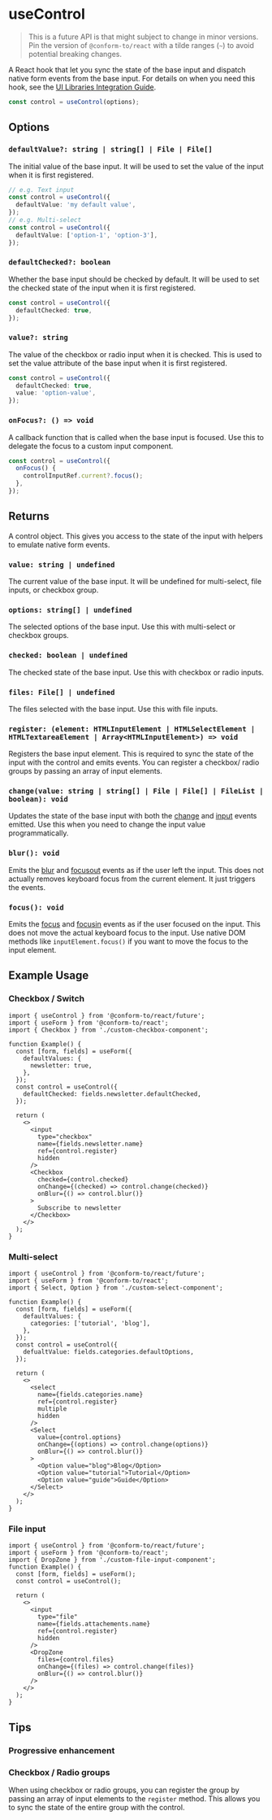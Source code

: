 # useControl

> This is a future API is that might subject to change in minor versions. Pin the version of `@conform-to/react` with a tilde ranges (`~`) to avoid potential breaking changes.

A React hook that let you sync the state of the base input and dispatch native form events from the base input. For details on when you need this hook, see the [UI Libraries Integration Guide](../../../integration/ui-libraries.md).

```ts
const control = useControl(options);
```

## Options

### `defaultValue?: string | string[] | File | File[]`

The initial value of the base input. It will be used to set the value of the input when it is first registered.

```ts
// e.g. Text input
const control = useControl({
  defaultValue: 'my default value',
});
// e.g. Multi-select
const control = useControl({
  defaultValue: ['option-1', 'option-3'],
});
```

### `defaultChecked?: boolean`

Whether the base input should be checked by default. It will be used to set the checked state of the input when it is first registered.

```ts
const control = useControl({
  defaultChecked: true,
});
```

### `value?: string`

The value of the checkbox or radio input when it is checked. This is used to set the value attribute of the base input when it is first registered.

```ts
const control = useControl({
  defaultChecked: true,
  value: 'option-value',
});
```

### `onFocus?: () => void`

A callback function that is called when the base input is focused. Use this to delegate the focus to a custom input component.

```ts
const control = useControl({
  onFocus() {
    controlInputRef.current?.focus();
  },
});
```

## Returns

A control object. This gives you access to the state of the input with helpers to emulate native form events.

### `value: string | undefined`

The current value of the base input. It will be undefined for multi-select, file inputs, or checkbox group.

### `options: string[] | undefined`

The selected options of the base input. Use this with multi-select or checkbox groups.

### `checked: boolean | undefined`

The checked state of the base input. Use this with checkbox or radio inputs.

### `files: File[] | undefined`

The files selected with the base input. Use this with file inputs.

### `register: (element: HTMLInputElement | HTMLSelectElement | HTMLTextareaElement | Array<HTMLInputElement>) => void`

Registers the base input element. This is required to sync the state of the input with the control and emits events. You can register a checkbox/ radio groups by passing an array of input elements.

### `change(value: string | string[] | File | File[] | FileList | boolean): void`

Updates the state of the base input with both the [change](https://developer.mozilla.org/en-US/docs/Web/API/HTMLElement/change_event) and [input](https://developer.mozilla.org/en-US/docs/Web/API/Element/input_event) events emitted. Use this when you need to change the input value programmatically.

### `blur(): void`

Emits the [blur](https://developer.mozilla.org/en-US/docs/Web/API/Element/blur_event) and [focusout](https://developer.mozilla.org/en-US/docs/Web/API/Element/focusout_event) events as if the user left the input. This does not actually removes keyboard focus from the current element. It just triggers the events.

### `focus(): void`

Emits the [focus](https://developer.mozilla.org/en-US/docs/Web/API/HTMLElement/focus) and [focusin](https://developer.mozilla.org/en-US/docs/Web/API/Element/focusin_event) events as if the user focused on the input. This does not move the actual keyboard focus to the input. Use native DOM methods like `inputElement.focus()` if you want to move the focus to the input element.

## Example Usage

### Checkbox / Switch

```tsx
import { useControl } from '@conform-to/react/future';
import { useForm } from '@conform-to/react';
import { Checkbox } from './custom-checkbox-component';

function Example() {
  const [form, fields] = useForm({
    defaultValues: {
      newsletter: true,
    },
  });
  const control = useControl({
    defaultChecked: fields.newsletter.defaultChecked,
  });

  return (
    <>
      <input
        type="checkbox"
        name={fields.newsletter.name}
        ref={control.register}
        hidden
      />
      <Checkbox
        checked={control.checked}
        onChange={(checked) => control.change(checked)}
        onBlur={() => control.blur()}
      >
        Subscribe to newsletter
      </Checkbox>
    </>
  );
}
```

### Multi-select

```tsx
import { useControl } from '@conform-to/react/future';
import { useForm } from '@conform-to/react';
import { Select, Option } from './custom-select-component';

function Example() {
  const [form, fields] = useForm({
    defaultValues: {
      categories: ['tutorial', 'blog'],
    },
  });
  const control = useControl({
    defualtValue: fields.categories.defaultOptions,
  });

  return (
    <>
      <select
        name={fields.categories.name}
        ref={control.register}
        multiple
        hidden
      />
      <Select
        value={control.options}
        onChange={(options) => control.change(options)}
        onBlur={() => control.blur()}
      >
        <Option value="blog">Blog</Option>
        <Option value="tutorial">Tutorial</Option>
        <Option value="guide">Guide</Option>
      </Select>
    </>
  );
}
```

### File input

```tsx
import { useControl } from '@conform-to/react/future';
import { useForm } from '@conform-to/react';
import { DropZone } from './custom-file-input-component';
function Example() {
  const [form, fields] = useForm();
  const control = useControl();

  return (
    <>
      <input
        type="file"
        name={fields.attachements.name}
        ref={control.register}
        hidden
      />
      <DropZone
        files={control.files}
        onChange={(files) => control.change(files)}
        onBlur={() => control.blur()}
      />
    </>
  );
}
```

## Tips

### Progressive enhancement

### Checkbox / Radio groups

When using checkbox or radio groups, you can register the group by passing an array of input elements to the `register` method. This allows you to sync the state of the entire group with the control.
